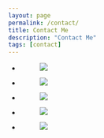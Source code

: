 ```yaml
---
layout: page
permalink: /contact/
title: Contact Me
description: "Contact Me"
tags: [contact]
---
```

<ul class="contact-social-icons">
	<li>
		<figure>
			<a href="https://instagram.com/yoginiandrea/" target="_blank"><img src="http://i1208.photobucket.com/albums/cc370/apegg23/insta2_zpst288evkr.png"></a>
		</figure>
	</li>
	<li>
		<figure>
			<a href="https://www.facebook.com/AndreaBiethmanHealthCoaching" target="_blank"><img src="http://i1208.photobucket.com/albums/cc370/apegg23/facebook_zpsqffqockn.png"></a>
		</figure>
	</li>
	<li>
		<figure>
			<a href="https://twitter.com/yoginiandrea" target="_blank"><img src="http://i1208.photobucket.com/albums/cc370/apegg23/twitter_zpslgouorar.png"></a>
		</figure>
	</li>
	<li>
		<figure>
			<a href="https://www.pinterest.com/abhealthcoach/" target="_blank"><img src="http://i1208.photobucket.com/albums/cc370/apegg23/pin_zpscfem3hwb.png"></a>
		</figure>
	</li>
	<li>
		<figure>
			<a href="mailto:abiethman@gmail.com"><img src="http://i1208.photobucket.com/albums/cc370/apegg23/email_zpsrq97cnxg.png"></a>
		</figure>
	</li>
</ul>

